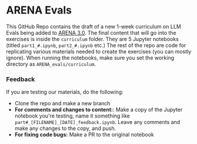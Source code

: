 # ARENA Evals

This GitHub Repo contains the draft of a new 1-week curriculum on LLM Evals being added to [ARENA 3.0](https://github.com/callummcdougall/ARENA_3.0). The final content that will go into the exercises is inside the `curriculum` folder. They are 5 Jupyter notebooks (titled `part1_#.ipynb`, `part2_#.ipynb` etc.) The rest of the repo are code for replicating various materials needed to create the exercises (you can mostly ignore). When running the notebooks, make sure you set the working directory as `ARENA_evals/curriculum`.

### Feedback

If you are testing our materials, do the following:
* Clone the repo and make a new branch
* **For comments and changes to content:**: Make a copy of the Jupyter notebook you're testing, name it something like `part#_[FILENAME]_[DATE]_feedback.ipynb`. Leave any comments and make any changes to the copy, and push.
* **For fixing code bugs:** Make a PR to the original notebook
